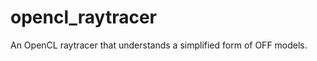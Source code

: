 opencl_raytracer
================

An OpenCL raytracer that understands a simplified form of OFF models.
